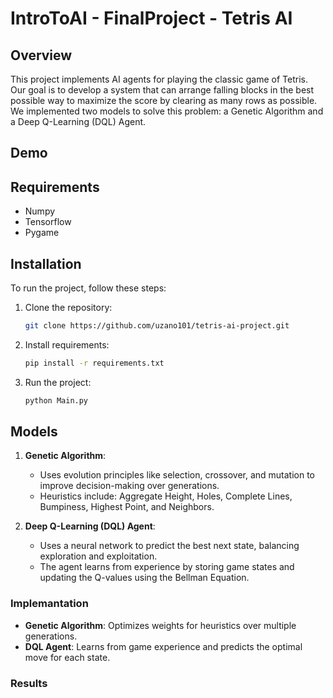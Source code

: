 # IntroToAI - FinalProject - Tetris AI

## Overview
This project implements AI agents for playing the classic game of Tetris. Our goal is to develop a system that can arrange falling blocks in the best possible way to maximize the score by clearing as many rows as possible. We implemented two models to solve this problem: a Genetic Algorithm and a Deep Q-Learning (DQL) Agent.

## Demo

## Requirements
- Numpy
- Tensorflow
- Pygame
  
## Installation

To run the project, follow these steps:

1. Clone the repository:
   ```bash
   git clone https://github.com/uzano101/tetris-ai-project.git

2. Install requirements:
   ```bash
   pip install -r requirements.txt

4. Run the project:
   ```bash
   python Main.py

## Models
1. **Genetic Algorithm**:
   - Uses evolution principles like selection, crossover, and mutation to improve decision-making over generations.
   - Heuristics include: Aggregate Height, Holes, Complete Lines, Bumpiness, Highest Point, and Neighbors.

2. **Deep Q-Learning (DQL) Agent**:
   - Uses a neural network to predict the best next state, balancing exploration and exploitation.
   - The agent learns from experience by storing game states and updating the Q-values using the Bellman Equation.

### Implemantation
- **Genetic Algorithm**: Optimizes weights for heuristics over multiple generations.
- **DQL Agent**: Learns from game experience and predicts the optimal move for each state.

### Results


